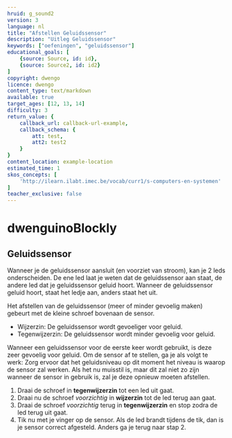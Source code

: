 ```yaml
---
hruid: g_sound2
version: 3
language: nl
title: "Afstellen Geluidssensor"
description: "Uitleg Geluidssensor"
keywords: ["oefeningen", "geluidssensor"]
educational_goals: [
    {source: Source, id: id}, 
    {source: Source2, id: id2}
]
copyright: dwengo
licence: dwengo
content_type: text/markdown
available: true
target_ages: [12, 13, 14]
difficulty: 3
return_value: {
    callback_url: callback-url-example,
    callback_schema: {
        att: test,
        att2: test2
    }
}
content_location: example-location
estimated_time: 1
skos_concepts: [
    'http://ilearn.ilabt.imec.be/vocab/curr1/s-computers-en-systemen'
]
teacher_exclusive: false
---
```

# dwenguinoBlockly
## Geluidssensor

Wanneer je de geluidssensor aansluit (en voorziet van stroom), kan je 2 leds onderscheiden. De ene led laat je weten dat de geluidssensor aan staat, de andere led dat je geluidssensor geluid hoort. Wanneer de geluidssensor geluid hoort, staat het ledje aan, anders staat het uit.

Het afstellen van de geluidssensor (meer of minder gevoelig maken) gebeurt met de kleine schroef bovenaan de sensor.

- Wijzerzin: De geluidssensor wordt gevoeliger voor geluid.
- Tegenwijzerzin: De geluidssensor wordt minder gevoelig voor geluid.

Wanneer een geluidssensor voor de eerste keer wordt gebruikt, is deze zeer gevoelig voor geluid. Om de sensor af te stellen, ga je als volgt te werk:
Zorg ervoor dat het geluidsniveau op dit moment het niveau is waarop de sensor zal werken. Als het nu muisstil is, maar dit zal niet zo zijn wanneer de sensor in gebruik is, zal je deze opnieuw moeten afstellen.

1. Draai de schroef in **tegenwijzerzin** tot een led uit gaat.
2. Draai nu de schroef *voorzichtig* in **wijzerzin** tot de led terug aan gaat.
3. Draai de schroef *voorzichtig* terug in **tegenwijzerzin** en stop zodra de led terug uit gaat.
4. Tik nu met je vinger op de sensor. Als de led brandt tijdens de tik, dan is je sensor correct afgesteld. Anders ga je terug naar stap 2. 
